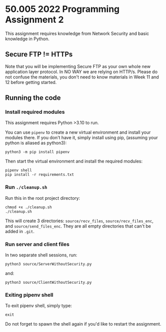 # 50.005 2022 Programming Assignment 2

This assignment requires knowledge from Network Security and basic knowledge in Python.  

## Secure FTP != HTTPs
Note that you will be implementing Secure FTP as your own whole new application layer protocol. In NO WAY we are relying on HTTP/s. Please do not confuse the materials, you don't need to know materials in Week 11 and 12 before getting started.

## Running the code

### Install required modules
This assignment requires Python >3.10 to run. 

You can use `pipenv` to create a new virtual environment and install your modules there. If you don't have it, simply install using pip, (assuming your python is aliased as python3):
```
python3 -m pip install pipenv 
```

Then start the virtual environment and install the required modules: 

```
pipenv shell
pip install -r requirements.txt
```

### Run `./cleanup.sh`

Run this in the root project directory:
```
chmod +x ./cleanup.sh
./cleanup.sh
```

This will create 3 directories: `source/recv_files`, `source/recv_files_enc`, and `source/send_files_enc`. They are all empty directories that can't be added in `.git`. 

### Run server and client files

In two separate shell sessions, run: 
```
python3 source/ServerWithoutSecurity.py
```
and: 
```
python3 source/ClientWithoutSecurity.py
```

### Exiting pipenv shell

To exit pipenv shell, simply type:

```
exit
```

Do not forget to spawn the shell again if you'd like to restart the assignment.
